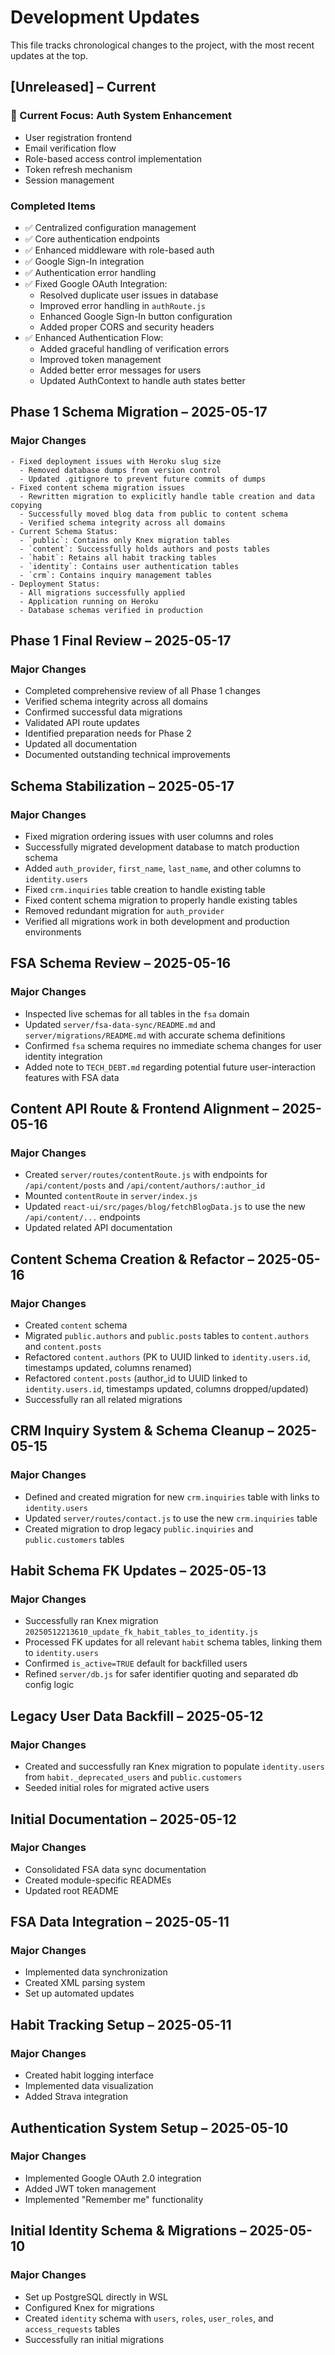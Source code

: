 # Development Updates

This file tracks chronological changes to the project, with the most recent updates at the top.

## [Unreleased] – Current

### 🚧 Current Focus: Auth System Enhancement
- User registration frontend
- Email verification flow
- Role-based access control implementation
- Token refresh mechanism
- Session management

### Completed Items
- ✅ Centralized configuration management
- ✅ Core authentication endpoints
- ✅ Enhanced middleware with role-based auth
- ✅ Google Sign-In integration
- ✅ Authentication error handling
- ✅ Fixed Google OAuth Integration:
  - Resolved duplicate user issues in database
  - Improved error handling in `authRoute.js`
  - Enhanced Google Sign-In button configuration
  - Added proper CORS and security headers
- ✅ Enhanced Authentication Flow:
  - Added graceful handling of verification errors
  - Improved token management
  - Added better error messages for users
  - Updated AuthContext to handle auth states better

## Phase 1 Schema Migration – 2025-05-17

### Major Changes
    - Fixed deployment issues with Heroku slug size
      - Removed database dumps from version control
      - Updated .gitignore to prevent future commits of dumps
    - Fixed content schema migration issues
      - Rewritten migration to explicitly handle table creation and data copying
      - Successfully moved blog data from public to content schema
      - Verified schema integrity across all domains
    - Current Schema Status:
      - `public`: Contains only Knex migration tables
      - `content`: Successfully holds authors and posts tables
      - `habit`: Retains all habit tracking tables
      - `identity`: Contains user authentication tables
      - `crm`: Contains inquiry management tables
    - Deployment Status:
      - All migrations successfully applied
      - Application running on Heroku
      - Database schemas verified in production

## Phase 1 Final Review – 2025-05-17

### Major Changes
- Completed comprehensive review of all Phase 1 changes
- Verified schema integrity across all domains
- Confirmed successful data migrations
- Validated API route updates
- Identified preparation needs for Phase 2
- Updated all documentation
- Documented outstanding technical improvements

## Schema Stabilization – 2025-05-17

### Major Changes
- Fixed migration ordering issues with user columns and roles
- Successfully migrated development database to match production schema
- Added `auth_provider`, `first_name`, `last_name`, and other columns to `identity.users`
- Fixed `crm.inquiries` table creation to handle existing table
- Fixed content schema migration to properly handle existing tables
- Removed redundant migration for `auth_provider`
- Verified all migrations work in both development and production environments

## FSA Schema Review – 2025-05-16

### Major Changes
- Inspected live schemas for all tables in the `fsa` domain
- Updated `server/fsa-data-sync/README.md` and `server/migrations/README.md` with accurate schema definitions
- Confirmed `fsa` schema requires no immediate schema changes for user identity integration
- Added note to `TECH_DEBT.md` regarding potential future user-interaction features with FSA data

## Content API Route & Frontend Alignment – 2025-05-16

### Major Changes
- Created `server/routes/contentRoute.js` with endpoints for `/api/content/posts` and `/api/content/authors/:author_id`
- Mounted `contentRoute` in `server/index.js`
- Updated `react-ui/src/pages/blog/fetchBlogData.js` to use the new `/api/content/...` endpoints
- Updated related API documentation

## Content Schema Creation & Refactor – 2025-05-16

### Major Changes
- Created `content` schema
- Migrated `public.authors` and `public.posts` tables to `content.authors` and `content.posts`
- Refactored `content.authors` (PK to UUID linked to `identity.users.id`, timestamps updated, columns renamed)
- Refactored `content.posts` (author_id to UUID linked to `identity.users.id`, timestamps updated, columns dropped/updated)
- Successfully ran all related migrations

## CRM Inquiry System & Schema Cleanup – 2025-05-15

### Major Changes
- Defined and created migration for new `crm.inquiries` table with links to `identity.users`
- Updated `server/routes/contact.js` to use the new `crm.inquiries` table
- Created migration to drop legacy `public.inquiries` and `public.customers` tables

## Habit Schema FK Updates – 2025-05-13

### Major Changes
- Successfully ran Knex migration `20250512213610_update_fk_habit_tables_to_identity.js`
- Processed FK updates for all relevant `habit` schema tables, linking them to `identity.users`
- Confirmed `is_active=TRUE` default for backfilled users
- Refined `server/db.js` for safer identifier quoting and separated db config logic

## Legacy User Data Backfill – 2025-05-12

### Major Changes
- Created and successfully ran Knex migration to populate `identity.users` from `habit._deprecated_users` and `public.customers`
- Seeded initial roles for migrated active users

## Initial Documentation – 2025-05-12

### Major Changes
- Consolidated FSA data sync documentation
- Created module-specific READMEs
- Updated root README

## FSA Data Integration – 2025-05-11

### Major Changes
- Implemented data synchronization
- Created XML parsing system
- Set up automated updates

## Habit Tracking Setup – 2025-05-11

### Major Changes
- Created habit logging interface
- Implemented data visualization
- Added Strava integration

## Authentication System Setup – 2025-05-10

### Major Changes
- Implemented Google OAuth 2.0 integration
- Added JWT token management
- Implemented "Remember me" functionality

## Initial Identity Schema & Migrations – 2025-05-10

### Major Changes
- Set up PostgreSQL directly in WSL
- Configured Knex for migrations
- Created `identity` schema with `users`, `roles`, `user_roles`, and `access_requests` tables
- Successfully ran initial migrations